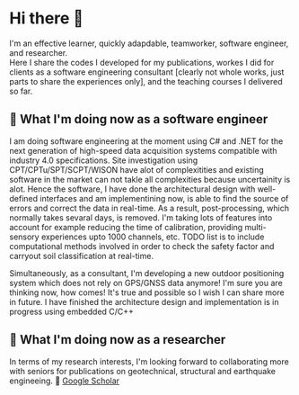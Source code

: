 # Hi there 👋
I'm an effective learner, quickly adapdable, teamworker, software engineer, and researcher.<br> 
Here I share the codes I developed for my publications, workes I did for clients as a software engineering consultant [clearly not whole works, just parts to share the experiences only], and the teaching courses I delivered so far.

## 🌱 What I'm doing now as a software engineer
I am doing software engineering at the moment using C# and .NET for the next generation of high-speed data acquisition systems compatible with industry 4.0 specifications. Site investigation using CPT/CPTu/SPT/SCPT/WISON have alot of complexitities and existing software in the market can not takle all complexities because uncertainity is alot. Hence the software, I have done the architectural design with well-defined interfaces and am implementining now, is able to find the source of errors and correct the data in real-time. As a result, post-processing, which normally takes sevaral days, is removed. I'm taking lots of features into account for example reducing the time of calibration, providing multi-sensory experiences upto 1000 channels, etc. TODO list is to include computational methods involved in order to check the safety factor and carryout soil classification at real-time.<br>

Simultaneously, as a consultant, I'm developing a new outdoor positioning system which does not rely on GPS/GNSS data anymore! I'm sure you are thinking now, how comes! It's true and possible so I wish I can share more in future. I have finished the architecture design and implementation is in progress using embedded C/C++<br>

## 🌱 What I'm doing now as a researcher
In terms of my research interests, I'm looking forward to collaborating more with seniors for publications on geotechnical, structural and earthquake engineeing.
🔭 <a href="https://scholar.google.co.uk/citations?user=vvp2E48AAAAJ&hl=en">Google Scholar</a>

<!--
**mshadlou/mshadlou** is a ✨ _special_ ✨ repository because its `README.md` (this file) appears on your GitHub profile.

Here are some ideas to get you started:

- 🔭 I’m currently working on ...
- 🌱 I’m currently learning ...
- 👯 I’m looking to collaborate on ...
- 🤔 I’m looking for help with ...
- 💬 Ask me about ...
- 📫 How to reach me: ...
- 😄 Pronouns: ...
- ⚡ Fun fact: ...
-->
